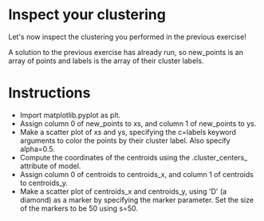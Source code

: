 # Inspect your clustering
Let's now inspect the clustering you performed in the previous exercise!

A solution to the previous exercise has already run, so new_points is an array of points and labels is the array of their cluster labels.

# Instructions
- Import matplotlib.pyplot as plt.
- Assign column 0 of new_points to xs, and column 1 of new_points to ys.
- Make a scatter plot of xs and ys, specifying the c=labels keyword arguments to color the points by their cluster label. Also specify alpha=0.5.
- Compute the coordinates of the centroids using the .cluster_centers_ attribute of model.
- Assign column 0 of centroids to centroids_x, and column 1 of centroids to centroids_y.
- Make a scatter plot of centroids_x and centroids_y, using 'D' (a diamond) as a marker by specifying the marker parameter. Set the size of the markers to be 50 using s=50.

